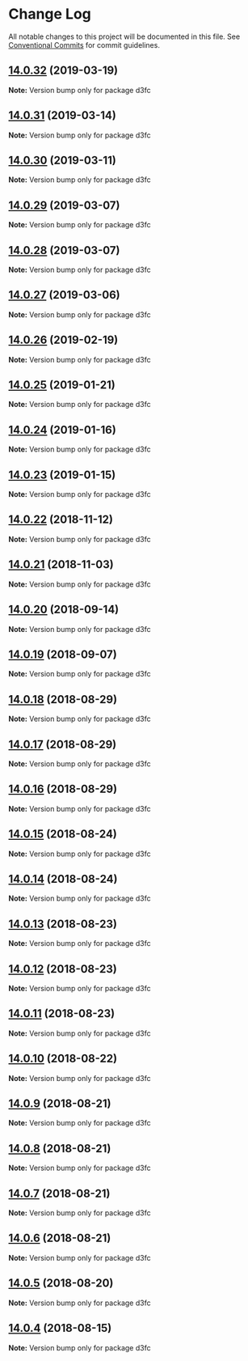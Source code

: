 # Change Log

All notable changes to this project will be documented in this file.
See [Conventional Commits](https://conventionalcommits.org) for commit guidelines.

<a name="14.0.32"></a>
## [14.0.32](https://github.com/d3fc/d3fc/compare/d3fc@14.0.31...d3fc@14.0.32) (2019-03-19)




**Note:** Version bump only for package d3fc

<a name="14.0.31"></a>
## [14.0.31](https://github.com/d3fc/d3fc/compare/d3fc@14.0.30...d3fc@14.0.31) (2019-03-14)




**Note:** Version bump only for package d3fc

<a name="14.0.30"></a>
## [14.0.30](https://github.com/d3fc/d3fc/compare/d3fc@14.0.29...d3fc@14.0.30) (2019-03-11)




**Note:** Version bump only for package d3fc

<a name="14.0.29"></a>
## [14.0.29](https://github.com/d3fc/d3fc/compare/d3fc@14.0.28...d3fc@14.0.29) (2019-03-07)




**Note:** Version bump only for package d3fc

<a name="14.0.28"></a>
## [14.0.28](https://github.com/d3fc/d3fc/compare/d3fc@14.0.27...d3fc@14.0.28) (2019-03-07)




**Note:** Version bump only for package d3fc

<a name="14.0.27"></a>
## [14.0.27](https://github.com/d3fc/d3fc/compare/d3fc@14.0.26...d3fc@14.0.27) (2019-03-06)




**Note:** Version bump only for package d3fc

<a name="14.0.26"></a>
## [14.0.26](https://github.com/d3fc/d3fc/compare/d3fc@14.0.25...d3fc@14.0.26) (2019-02-19)




**Note:** Version bump only for package d3fc

<a name="14.0.25"></a>
## [14.0.25](https://github.com/d3fc/d3fc/compare/d3fc@14.0.24...d3fc@14.0.25) (2019-01-21)




**Note:** Version bump only for package d3fc

<a name="14.0.24"></a>
## [14.0.24](https://github.com/d3fc/d3fc/compare/d3fc@14.0.23...d3fc@14.0.24) (2019-01-16)




**Note:** Version bump only for package d3fc

<a name="14.0.23"></a>
## [14.0.23](https://github.com/d3fc/d3fc/compare/d3fc@14.0.22...d3fc@14.0.23) (2019-01-15)




**Note:** Version bump only for package d3fc

<a name="14.0.22"></a>
## [14.0.22](https://github.com/d3fc/d3fc/compare/d3fc@14.0.21...d3fc@14.0.22) (2018-11-12)




**Note:** Version bump only for package d3fc

<a name="14.0.21"></a>
## [14.0.21](https://github.com/d3fc/d3fc/compare/d3fc@14.0.20...d3fc@14.0.21) (2018-11-03)




**Note:** Version bump only for package d3fc

<a name="14.0.20"></a>
## [14.0.20](https://github.com/d3fc/d3fc/compare/d3fc@14.0.19...d3fc@14.0.20) (2018-09-14)




**Note:** Version bump only for package d3fc

<a name="14.0.19"></a>
## [14.0.19](https://github.com/d3fc/d3fc/compare/d3fc@14.0.18...d3fc@14.0.19) (2018-09-07)




**Note:** Version bump only for package d3fc

<a name="14.0.18"></a>
## [14.0.18](https://github.com/d3fc/d3fc/compare/d3fc@14.0.17...d3fc@14.0.18) (2018-08-29)




**Note:** Version bump only for package d3fc

<a name="14.0.17"></a>
## [14.0.17](https://github.com/d3fc/d3fc/compare/d3fc@14.0.16...d3fc@14.0.17) (2018-08-29)




**Note:** Version bump only for package d3fc

<a name="14.0.16"></a>
## [14.0.16](https://github.com/d3fc/d3fc/compare/d3fc@14.0.15...d3fc@14.0.16) (2018-08-29)




**Note:** Version bump only for package d3fc

<a name="14.0.15"></a>
## [14.0.15](https://github.com/d3fc/d3fc/compare/d3fc@14.0.14...d3fc@14.0.15) (2018-08-24)




**Note:** Version bump only for package d3fc

<a name="14.0.14"></a>
## [14.0.14](https://github.com/d3fc/d3fc/compare/d3fc@14.0.13...d3fc@14.0.14) (2018-08-24)




**Note:** Version bump only for package d3fc

<a name="14.0.13"></a>
## [14.0.13](https://github.com/d3fc/d3fc/compare/d3fc@14.0.12...d3fc@14.0.13) (2018-08-23)




**Note:** Version bump only for package d3fc

<a name="14.0.12"></a>
## [14.0.12](https://github.com/d3fc/d3fc/compare/d3fc@14.0.11...d3fc@14.0.12) (2018-08-23)




**Note:** Version bump only for package d3fc

<a name="14.0.11"></a>
## [14.0.11](https://github.com/d3fc/d3fc/compare/d3fc@14.0.10...d3fc@14.0.11) (2018-08-23)




**Note:** Version bump only for package d3fc

<a name="14.0.10"></a>
## [14.0.10](https://github.com/d3fc/d3fc/compare/d3fc@14.0.9...d3fc@14.0.10) (2018-08-22)




**Note:** Version bump only for package d3fc

<a name="14.0.9"></a>
## [14.0.9](https://github.com/d3fc/d3fc/compare/d3fc@14.0.8...d3fc@14.0.9) (2018-08-21)




**Note:** Version bump only for package d3fc

<a name="14.0.8"></a>
## [14.0.8](https://github.com/d3fc/d3fc/compare/d3fc@14.0.7...d3fc@14.0.8) (2018-08-21)




**Note:** Version bump only for package d3fc

<a name="14.0.7"></a>
## [14.0.7](https://github.com/d3fc/d3fc/compare/d3fc@14.0.6...d3fc@14.0.7) (2018-08-21)




**Note:** Version bump only for package d3fc

<a name="14.0.6"></a>
## [14.0.6](https://github.com/d3fc/d3fc/compare/d3fc@14.0.5...d3fc@14.0.6) (2018-08-21)




**Note:** Version bump only for package d3fc

<a name="14.0.5"></a>
## [14.0.5](https://github.com/d3fc/d3fc/compare/d3fc@14.0.4...d3fc@14.0.5) (2018-08-20)




**Note:** Version bump only for package d3fc

<a name="14.0.4"></a>
## [14.0.4](https://github.com/d3fc/d3fc/compare/d3fc@14.0.3...d3fc@14.0.4) (2018-08-15)




**Note:** Version bump only for package d3fc
